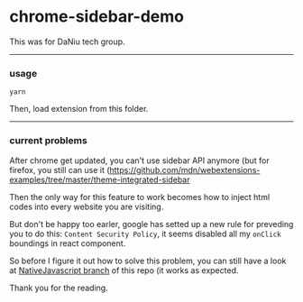 # chrome-sidebar-demo

This was for DaNiu tech group.

___

### usage
```
yarn 
```

Then, load extension from this folder.

___

### current problems

After chrome get updated, you can't use sidebar API anymore (but for firefox, you still can use it (https://github.com/mdn/webextensions-examples/tree/master/theme-integrated-sidebar

Then the only way for this feature to work becomes how to inject html codes into every website you are visiting.

But don't be happy too earler, google has setted up a new rule for preveding you to do this: `Content Security Policy`, it seems disabled all my `onClick` boundings in react component.

So before I figure it out how to solve this problem, you can still have a look at [NativeJavascript branch](https://github.com/yingshaoxo/chrome-sidebar-demo/tree/native_javascript) of this repo (it works as expected.

Thank you for the reading.
